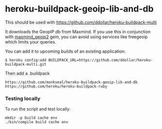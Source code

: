 heroku-buildpack-geoip-lib-and-db
======================

This should be used with https://github.com/ddollar/heroku-buildpack-multi

It downloads the GeopIP db from Maxmind. If you use this in conjunction with  [maxmind_geoip2](https://github.com/envato/geoip2)
 gem, you can avoid using services like freegeoip which limits your queries.

You can add it to upcoming builds of an existing application:
```
$ heroku config:add BUILDPACK_URL=https://github.com/ddollar/heroku-buildpack-multi.git
```
Then add a .buildpack
```
https://github.com/monkseal/heroku-buildpack-geoip-lib-and-db
https://github.com/heroku/heroku-buildpack-ruby
```
### Testing locally

To run the script and test locally:
```
mkdir -p build cache env
./bin/compile build cache env
``` 

